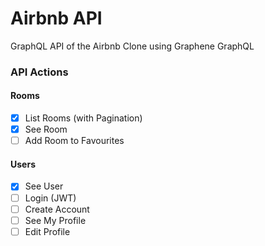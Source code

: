 # Airbnb API

GraphQL API of the Airbnb Clone using Graphene GraphQL

### API Actions

#### Rooms

- [x] List Rooms (with Pagination)
- [x] See Room
- [ ] Add Room to Favourites

#### Users

- [x] See User
- [ ] Login (JWT)
- [ ] Create Account
- [ ] See My Profile
- [ ] Edit Profile
